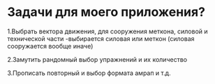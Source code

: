 # Задачи для моего приложения?

1.Выбрать вектора движения, для сооружения меткона, силовой и технической части
-выбирается силовая или меткон (силовая сооружается вообще иначе)

2.Замутить рандомный выбор упражнений и их количество

3.Прописать повторный и выбор формата амрап и т.д.